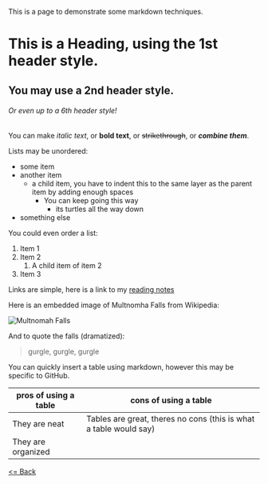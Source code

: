 
This is a page to demonstrate some markdown techniques.

# This is a Heading, using the 1st header style.

## You may use a 2nd header style.

###### Or even up to a 6th header style!

You can make _italic text_, or **bold text**, or ~~strikethrough~~,  or _**combine them**_.

Lists may be unordered:
- some item
- another item
  - a child item, you have to indent this to the same layer as the parent item by adding enough spaces
    - You can keep going this way
      - its turtles all the way down
- something else

You could even order a list:
1. Item 1
2. Item 2
   1. A child item of item 2
3. Item 3

Links are simple, here is a link to my [reading notes](https://skrambelled.github.io/reading-notes/)

Here is an embedded image of Multnomha Falls from Wikipedia:

![Multnomah Falls](https://upload.wikimedia.org/wikipedia/commons/thumb/9/9d/Multnomah_Falls_on_2_August_2012.jpg/250px-Multnomah_Falls_on_2_August_2012.jpg)

And to quote the falls (dramatized):
> gurgle, gurgle, gurgle

You can quickly insert a table using markdown, however this may be specific to GitHub.

pros of using a table | cons of using a table
--------------------- | ---------------------
They are neat | Tables are great, theres no cons (this is what a table would say)
They are organized |

[<= Back](README.md)
